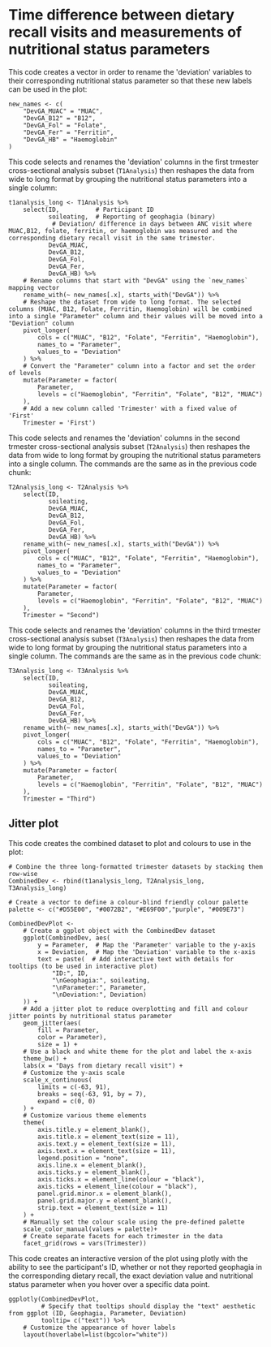 # Time difference between dietary recall visits and measurements of nutritional status parameters

This code creates a vector in order to rename the 'deviation' variables to their corresponding nutritional status parameter so that these new labels can be used in the plot:

```{r}
new_names <- c(
    "DevGA_MUAC" = "MUAC",
    "DevGA_B12" = "B12",
    "DevGA_Fol" = "Folate",
    "DevGA_Fer" = "Ferritin",
    "DevGA_HB" = "Haemoglobin"
)
```

This code selects and renames the 'deviation' columns in the first trmester cross-sectional analysis subset (`T1Analysis`) then reshapes the data from wide to long format by grouping the nutritional status parameters into a single column:

```{r}
t1analysis_long <- T1Analysis %>% 
    select(ID,          # Participant ID
           soileating,  # Reporting of geophagia (binary)
            # Deviation/ difference in days between ANC visit where MUAC,B12, folate, ferritin, or haemoglobin was measured and the corresponding dietary recall visit in the same trimester.
           DevGA_MUAC, 
           DevGA_B12, 
           DevGA_Fol, 
           DevGA_Fer, 
           DevGA_HB) %>%
    # Rename columns that start with "DevGA" using the `new_names` mapping vector
    rename_with(~ new_names[.x], starts_with("DevGA")) %>%
    # Reshape the dataset from wide to long format. The selected columns (MUAC, B12, Folate, Ferritin, Haemoglobin) will be combined into a single "Parameter" column and their values will be moved into a "Deviation" column
    pivot_longer(
        cols = c("MUAC", "B12", "Folate", "Ferritin", "Haemoglobin"), 
        names_to = "Parameter", 
        values_to = "Deviation"
    ) %>%
    # Convert the "Parameter" column into a factor and set the order of levels
    mutate(Parameter = factor(
        Parameter, 
        levels = c("Haemoglobin", "Ferritin", "Folate", "B12", "MUAC")
    ),
    # Add a new column called 'Trimester' with a fixed value of 'First'
    Trimester = 'First')

```

This code selects and renames the 'deviation' columns in the second trmester cross-sectional analysis subset (`T2Analysis`) then reshapes the data from wide to long format by grouping the nutritional status parameters into a single column. The commands are the same as in the previous code chunk:

```{r}
T2Analysis_long <- T2Analysis %>%
    select(ID,
           soileating,
           DevGA_MUAC,
           DevGA_B12,
           DevGA_Fol,
           DevGA_Fer,
           DevGA_HB) %>%
    rename_with(~ new_names[.x], starts_with("DevGA")) %>%
    pivot_longer(
        cols = c("MUAC", "B12", "Folate", "Ferritin", "Haemoglobin"),
        names_to = "Parameter",
        values_to = "Deviation"
    ) %>%
    mutate(Parameter = factor(
        Parameter,
        levels = c("Haemoglobin", "Ferritin", "Folate", "B12", "MUAC")
    ),
    Trimester = "Second")
```

This code selects and renames the 'deviation' columns in the third trmester cross-sectional analysis subset (`T3Analysis`) then reshapes the data from wide to long format by grouping the nutritional status parameters into a single column. The commands are the same as in the previous code chunk:

```{r}
T3Analysis_long <- T3Analysis %>%
    select(ID,
           soileating,
           DevGA_MUAC,
           DevGA_B12,
           DevGA_Fol,
           DevGA_Fer,
           DevGA_HB) %>%
    rename_with(~ new_names[.x], starts_with("DevGA")) %>%
    pivot_longer(
        cols = c("MUAC", "B12", "Folate", "Ferritin", "Haemoglobin"),
        names_to = "Parameter",
        values_to = "Deviation"
    ) %>%
    mutate(Parameter = factor(
        Parameter,
        levels = c("Haemoglobin", "Ferritin", "Folate", "B12", "MUAC")
    ),
    Trimester = "Third")
```

## Jitter plot
This code creates the combined dataset to plot and colours to use in the plot:

```{r}
# Combine the three long-formatted trimester datasets by stacking them row-wise
CombinedDev <- rbind(t1analysis_long, T2Analysis_long, T3Analysis_long)

# Create a vector to define a colour-blind friendly colour palette
palette <- c("#D55E00", "#0072B2", "#E69F00","purple", "#009E73")
```

```{r}
CombinedDevPlot <- 
    # Create a ggplot object with the CombinedDev dataset
    ggplot(CombinedDev, aes(
        y = Parameter,  # Map the 'Parameter' variable to the y-axis
        x = Deviation,  # Map the 'Deviation' variable to the x-axis
        text = paste(  # Add interactive text with details for tooltips (to be used in interactive plot)
            "ID:", ID,
            "\nGeophagia:", soileating,
            "\nParameter:", Parameter,
            "\nDeviation:", Deviation)
    )) +
    # Add a jitter plot to reduce overplotting and fill and colour jitter points by nutritional status parameter
    geom_jitter(aes(
        fill = Parameter,
        color = Parameter), 
        size = 1) +
    # Use a black and white theme for the plot and label the x-axis
    theme_bw() +
    labs(x = "Days from dietary recall visit") +
    # Customize the y-axis scale 
    scale_x_continuous(
        limits = c(-63, 91),
        breaks = seq(-63, 91, by = 7),
        expand = c(0, 0)
    ) +
    # Customize various theme elements
    theme(
        axis.title.y = element_blank(),
        axis.title.x = element_text(size = 11),
        axis.text.y = element_text(size = 11),
        axis.text.x = element_text(size = 11),
        legend.position = "none",
        axis.line.x = element_blank(),
        axis.ticks.y = element_blank(),
        axis.ticks.x = element_line(colour = "black"),
        axis.ticks = element_line(colour = "black"),
        panel.grid.minor.x = element_blank(),
        panel.grid.major.y = element_blank(),
        strip.text = element_text(size = 11)
    ) +
    # Manually set the colour scale using the pre-defined palette
    scale_color_manual(values = palette)+
    # Create separate facets for each trimester in the data 
    facet_grid(rows = vars(Trimester))
```

This code creates an interactive version of the plot using plotly with the ability to see the participant's ID, whether or not they reported geophagia in the corresponding dietary recall, the exact deviation value and nutritional status parameter when you hover over a specific data point.

```{r}
ggplotly(CombinedDevPlot,
         # Specify that tooltips should display the "text" aesthetic from ggplot (ID, Geophagia, Parameter, Deviation)
         tooltip= c("text")) %>%
    # Customize the appearance of hover labels
    layout(hoverlabel=list(bgcolor="white"))
```
